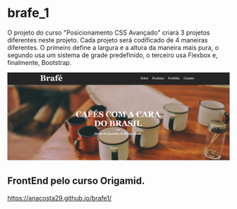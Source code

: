 # brafe_1

O projeto do curso "Posicionamento CSS Avançado" criará 3 projetos diferentes neste projeto. Cada projeto será codificado de 4 maneiras diferentes. O primeiro define a largura e a altura da maneira mais pura, o segundo usa um sistema de grade predefinido, o terceiro usa Flexbox e, finalmente, Bootstrap.

![pagina Principal](https://github.com/AnaCosta29/brafe1/blob/master/Captura%20de%20Tela%20(34).png)

## FrontEnd pelo curso Origamid.
https://anacosta29.github.io/brafe1/

